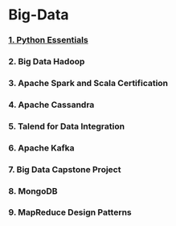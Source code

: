 # Big-Data
### [1. Python Essentials](https://github.com/sankeerthankam/Big-Data/tree/master/1.%20Python%20Essentials) 
### 2. Big Data Hadoop 
### 3. Apache Spark and Scala Certification 
### 4. Apache Cassandra 
### 5. Talend for Data Integration
### 6. Apache Kafka 
### 7. Big Data Capstone Project
### 8. MongoDB
### 9. MapReduce Design Patterns 
